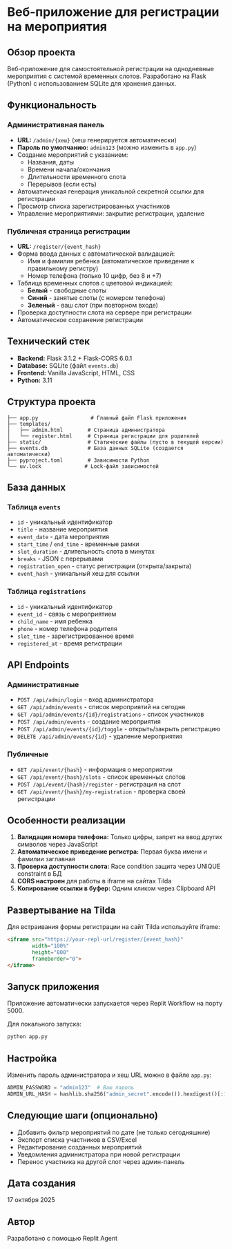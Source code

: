 # Веб-приложение для регистрации на мероприятия

## Обзор проекта

Веб-приложение для самостоятельной регистрации на однодневные мероприятия с системой временных слотов. Разработано на Flask (Python) с использованием SQLite для хранения данных.

## Функциональность

### Административная панель
- **URL:** `/admin/{хеш}` (хеш генерируется автоматически)
- **Пароль по умолчанию:** `admin123` (можно изменить в `app.py`)
- Создание мероприятий с указанием:
  - Названия, даты
  - Времени начала/окончания
  - Длительности временного слота
  - Перерывов (если есть)
- Автоматическая генерация уникальной секретной ссылки для регистрации
- Просмотр списка зарегистрированных участников
- Управление мероприятиями: закрытие регистрации, удаление

### Публичная страница регистрации
- **URL:** `/register/{event_hash}`
- Форма ввода данных с автоматической валидацией:
  - Имя и фамилия ребенка (автоматическое приведение к правильному регистру)
  - Номер телефона (только 10 цифр, без 8 и +7)
- Таблица временных слотов с цветовой индикацией:
  - **Белый** - свободные слоты
  - **Синий** - занятые слоты (с номером телефона)
  - **Зеленый** - ваш слот (при повторном входе)
- Проверка доступности слота на сервере при регистрации
- Автоматическое сохранение регистрации

## Технический стек

- **Backend:** Flask 3.1.2 + Flask-CORS 6.0.1
- **Database:** SQLite (файл `events.db`)
- **Frontend:** Vanilla JavaScript, HTML, CSS
- **Python:** 3.11

## Структура проекта

```
├── app.py                 # Главный файл Flask приложения
├── templates/
│   ├── admin.html        # Страница администратора
│   └── register.html     # Страница регистрации для родителей
├── static/               # Статические файлы (пусто в текущей версии)
├── events.db             # База данных SQLite (создается автоматически)
├── pyproject.toml        # Зависимости Python
└── uv.lock              # Lock-файл зависимостей
```

## База данных

### Таблица `events`
- `id` - уникальный идентификатор
- `title` - название мероприятия
- `event_date` - дата мероприятия
- `start_time` / `end_time` - временные рамки
- `slot_duration` - длительность слота в минутах
- `breaks` - JSON с перерывами
- `registration_open` - статус регистрации (открыта/закрыта)
- `event_hash` - уникальный хеш для ссылки

### Таблица `registrations`
- `id` - уникальный идентификатор
- `event_id` - связь с мероприятием
- `child_name` - имя ребенка
- `phone` - номер телефона родителя
- `slot_time` - зарегистрированное время
- `registered_at` - время регистрации

## API Endpoints

### Административные
- `POST /api/admin/login` - вход администратора
- `GET /api/admin/events` - список мероприятий на сегодня
- `GET /api/admin/events/{id}/registrations` - список участников
- `POST /api/admin/events` - создание мероприятия
- `POST /api/admin/events/{id}/toggle` - открыть/закрыть регистрацию
- `DELETE /api/admin/events/{id}` - удаление мероприятия

### Публичные
- `GET /api/event/{hash}` - информация о мероприятии
- `GET /api/event/{hash}/slots` - список временных слотов
- `POST /api/event/{hash}/register` - регистрация на слот
- `GET /api/event/{hash}/my-registration` - проверка своей регистрации

## Особенности реализации

1. **Валидация номера телефона:** Только цифры, запрет на ввод других символов через JavaScript
2. **Автоматическое приведение регистра:** Первая буква имени и фамилии заглавная
3. **Проверка доступности слота:** Race condition защита через UNIQUE constraint в БД
4. **CORS настроен** для работы в iframe на сайтах Tilda
5. **Копирование ссылки в буфер:** Одним кликом через Clipboard API

## Развертывание на Tilda

Для встраивания формы регистрации на сайт Tilda используйте iframe:

```html
<iframe src="https://your-repl-url/register/{event_hash}" 
        width="100%" 
        height="800" 
        frameborder="0">
</iframe>
```

## Запуск приложения

Приложение автоматически запускается через Replit Workflow на порту 5000.

Для локального запуска:
```bash
python app.py
```

## Настройка

Изменить пароль администратора и хеш URL можно в файле `app.py`:
```python
ADMIN_PASSWORD = "admin123"  # Ваш пароль
ADMIN_URL_HASH = hashlib.sha256("admin_secret".encode()).hexdigest()[:16]  # Изменить строку
```

## Следующие шаги (опционально)

- Добавить фильтр мероприятий по дате (не только сегодняшние)
- Экспорт списка участников в CSV/Excel
- Редактирование созданных мероприятий
- Уведомления администратора при новой регистрации
- Перенос участника на другой слот через админ-панель

## Дата создания

17 октября 2025

## Автор

Разработано с помощью Replit Agent

